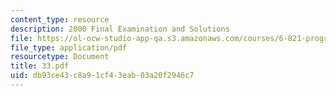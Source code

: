 ```yaml
---
content_type: resource
description: 2000 Final Examination and Solutions
file: https://ol-ocw-studio-app-qa.s3.amazonaws.com/courses/6-821-programming-languages-fall-2002/db93ce43c8a91cf43eab03a20f2946c7_33.pdf
file_type: application/pdf
resourcetype: Document
title: 33.pdf
uid: db93ce43-c8a9-1cf4-3eab-03a20f2946c7
---
```

